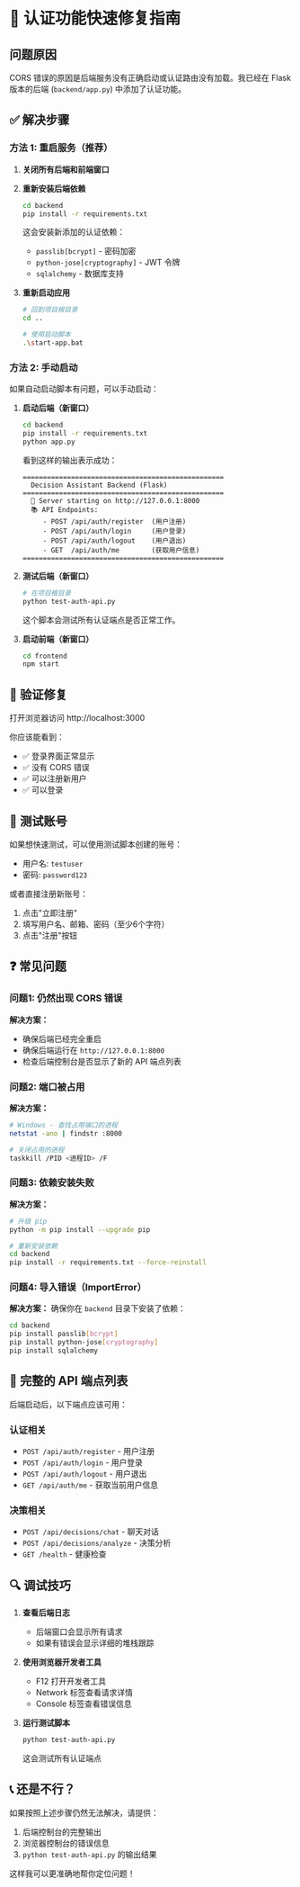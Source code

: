 # 🔧 认证功能快速修复指南

## 问题原因

CORS 错误的原因是后端服务没有正确启动或认证路由没有加载。我已经在 Flask 版本的后端 (`backend/app.py`) 中添加了认证功能。

## ✅ 解决步骤

### 方法 1: 重启服务（推荐）

1. **关闭所有后端和前端窗口**

2. **重新安装后端依赖**
   ```bash
   cd backend
   pip install -r requirements.txt
   ```
   
   这会安装新添加的认证依赖：
   - `passlib[bcrypt]` - 密码加密
   - `python-jose[cryptography]` - JWT 令牌
   - `sqlalchemy` - 数据库支持

3. **重新启动应用**
   ```bash
   # 回到项目根目录
   cd ..
   
   # 使用启动脚本
   .\start-app.bat
   ```

### 方法 2: 手动启动

如果自动启动脚本有问题，可以手动启动：

1. **启动后端（新窗口）**
   ```bash
   cd backend
   pip install -r requirements.txt
   python app.py
   ```
   
   看到这样的输出表示成功：
   ```
   ==================================================
     Decision Assistant Backend (Flask)
   ==================================================
     🚀 Server starting on http://127.0.0.1:8000
     📚 API Endpoints:
        - POST /api/auth/register  (用户注册)
        - POST /api/auth/login     (用户登录)
        - POST /api/auth/logout    (用户退出)
        - GET  /api/auth/me        (获取用户信息)
   ==================================================
   ```

2. **测试后端（新窗口）**
   ```bash
   # 在项目根目录
   python test-auth-api.py
   ```
   
   这个脚本会测试所有认证端点是否正常工作。

3. **启动前端（新窗口）**
   ```bash
   cd frontend
   npm start
   ```

## 🧪 验证修复

打开浏览器访问 http://localhost:3000

你应该能看到：
- ✅ 登录界面正常显示
- ✅ 没有 CORS 错误
- ✅ 可以注册新用户
- ✅ 可以登录

## 📝 测试账号

如果想快速测试，可以使用测试脚本创建的账号：
- 用户名: `testuser`
- 密码: `password123`

或者直接注册新账号：
1. 点击"立即注册"
2. 填写用户名、邮箱、密码（至少6个字符）
3. 点击"注册"按钮

## ❓ 常见问题

### 问题1: 仍然出现 CORS 错误
**解决方案：**
- 确保后端已经完全重启
- 确保后端运行在 `http://127.0.0.1:8000`
- 检查后端控制台是否显示了新的 API 端点列表

### 问题2: 端口被占用
**解决方案：**
```bash
# Windows - 查找占用端口的进程
netstat -ano | findstr :8000

# 关闭占用的进程
taskkill /PID <进程ID> /F
```

### 问题3: 依赖安装失败
**解决方案：**
```bash
# 升级 pip
python -m pip install --upgrade pip

# 重新安装依赖
cd backend
pip install -r requirements.txt --force-reinstall
```

### 问题4: 导入错误（ImportError）
**解决方案：**
确保你在 `backend` 目录下安装了依赖：
```bash
cd backend
pip install passlib[bcrypt]
pip install python-jose[cryptography]
pip install sqlalchemy
```

## 🎯 完整的 API 端点列表

后端启动后，以下端点应该可用：

### 认证相关
- `POST /api/auth/register` - 用户注册
- `POST /api/auth/login` - 用户登录
- `POST /api/auth/logout` - 用户退出
- `GET /api/auth/me` - 获取当前用户信息

### 决策相关
- `POST /api/decisions/chat` - 聊天对话
- `POST /api/decisions/analyze` - 决策分析
- `GET /health` - 健康检查

## 🔍 调试技巧

1. **查看后端日志**
   - 后端窗口会显示所有请求
   - 如果有错误会显示详细的堆栈跟踪

2. **使用浏览器开发者工具**
   - F12 打开开发者工具
   - Network 标签查看请求详情
   - Console 标签查看错误信息

3. **运行测试脚本**
   ```bash
   python test-auth-api.py
   ```
   这会测试所有认证端点

## 📞 还是不行？

如果按照上述步骤仍然无法解决，请提供：
1. 后端控制台的完整输出
2. 浏览器控制台的错误信息
3. `python test-auth-api.py` 的输出结果

这样我可以更准确地帮你定位问题！


